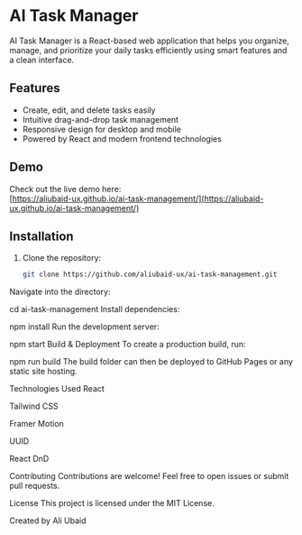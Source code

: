 # AI Task Manager

AI Task Manager is a React-based web application that helps you organize, manage, and prioritize your daily tasks efficiently using smart features and a clean interface.

## Features

- Create, edit, and delete tasks easily
- Intuitive drag-and-drop task management
- Responsive design for desktop and mobile
- Powered by React and modern frontend technologies

## Demo

Check out the live demo here:  
[https://aliubaid-ux.github.io/ai-task-management/](https://aliubaid-ux.github.io/ai-task-management/)

## Installation

1. Clone the repository:  
   ```bash
   git clone https://github.com/aliubaid-ux/ai-task-management.git
Navigate into the directory:

cd ai-task-management
Install dependencies:

npm install
Run the development server:

npm start
Build & Deployment
To create a production build, run:

npm run build
The build folder can then be deployed to GitHub Pages or any static site hosting.

Technologies Used
React

Tailwind CSS

Framer Motion

UUID

React DnD

Contributing
Contributions are welcome! Feel free to open issues or submit pull requests.

License
This project is licensed under the MIT License.

Created by Ali Ubaid

